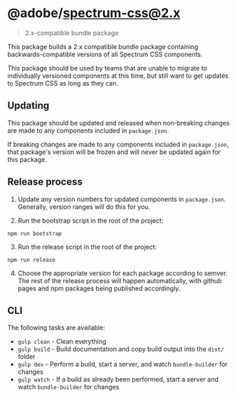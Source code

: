 # @adobe/spectrum-css@2.x
> 2.x-compatible bundle package

This package builds a 2.x compatible bundle package containing backwards-compatible versions of all Spectrum CSS components.

This package should be used by teams that are unable to migrate to individually versioned components at this time, but still want to get updates to Spectrum CSS as long as they can.

## Updating

This package should be updated and released when non-breaking changes are made to any components included in `package.json`.

If breaking changes are made to any components included in `package.json`, that package's version will be frozen and will never be updated again for this package.

## Release process

1. Update any version numbers for updated components in `package.json`. Generally, version ranges will do this for you.

2. Run the bootstrap script in the root of the project:

```
npm run bootstrap
```

3. Run the release script in the root of the project:

```
npm run release
```

4. Choose the appropriate version for each package according to semver. The rest of the release process will happen automatically, with github pages and npm packages being published accordingly.

## CLI

The following tasks are available:

* `gulp clean` - Clean everything
* `gulp build` - Build documentation and copy build output into the `dist/` folder
* `gulp dev` - Perform a build, start a server, and watch `bundle-builder` for changes
* `gulp watch` - If a build as already been performed, start a server and watch `bundle-builder` for changes
